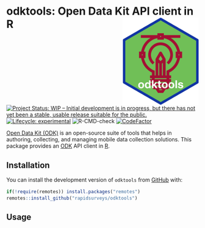 
<!-- README.md is generated from README.Rmd. Please edit that file -->

# odktools: Open Data Kit API client in R <img src="man/figures/odktools.png" width="200" align="right" />

<!-- badges: start -->

[![Project Status: WIP – Initial development is in progress, but there
has not yet been a stable, usable release suitable for the
public.](https://www.repostatus.org/badges/latest/wip.svg)](https://www.repostatus.org/#wip)
[![Lifecycle:
experimental](https://img.shields.io/badge/lifecycle-experimental-orange.svg)](https://www.tidyverse.org/lifecycle/#experimental)
![R-CMD-check](https://github.com/rapidsurveys/odktools/workflows/R-CMD-check/badge.svg)
[![CodeFactor](https://www.codefactor.io/repository/github/rapidsurveys/odktools/badge)](https://www.codefactor.io/repository/github/rapidsurveys/odktools)
<!-- badges: end -->

[Open Data Kit (ODK)](https://opendatakit.org) is an open-source suite
of tools that helps in authoring, collecting, and managing mobile data
collection solutions. This package provides an
[ODK](https://opendatakit.org) API client in
[R](https://cran.r-project.org).

## Installation

You can install the development version of `odktools` from
[GitHub](https://github.com/rapidsurveys/odktools) with:

``` r
if(!require(remotes)) install.packages("remotes")
remotes::install_github("rapidsurveys/odktools")
```

## Usage
